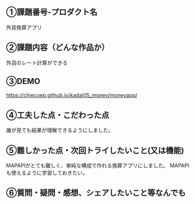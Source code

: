 ## ①課題番号-プロダクト名

外貨換算アプリ

## ②課題内容（どんな作品か）

外貨のレート計算ができる

## ③DEMO

https://chiecoep.github.io/kadai05_money/moneyapp/

## ④工夫した点・こだわった点

誰が見ても結果が理解できるようにしました。
  

## ⑤難しかった点・次回トライしたいこと(又は機能)

MAPAPIがとても難しく、単純な構成で作れる換算アプリにしました。
MAPAPIも使えるように学習しておきたい。

## ⑥質問・疑問・感想、シェアしたいこと等なんでも

